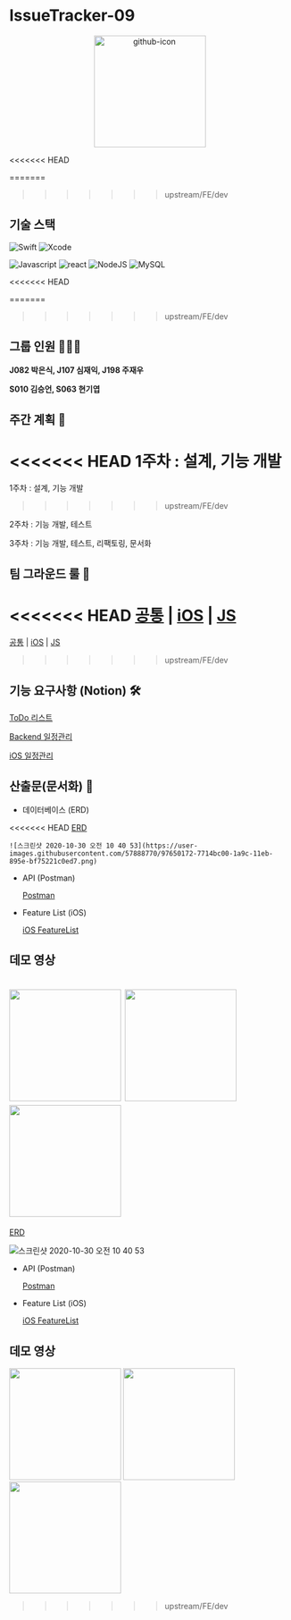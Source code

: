 # IssueTracker-09

<p align="center">
<img src="https://github.com/qkrdmstlr3/svg-icon-animation/blob/master/github-icon/github-icon.gif" alt="github-icon" width="200" height="200" />
</p>

<<<<<<< HEAD

=======
>>>>>>> upstream/FE/dev
## 기술 스택

![Swift](https://img.shields.io/badge/swift-v5.1-orange?logo=swift)
![Xcode](https://img.shields.io/badge/xcode-v12.1-blue?logo=xcode)

![Javascript](https://img.shields.io/badge/javascript-ES6+-yellow?logo=javascript)
![react](https://img.shields.io/badge/react-0.0-9cf?logo=react)
![NodeJS](https://img.shields.io/badge/node.js-v12.18.3-green?logo=node.js)
![MySQL](https://img.shields.io/badge/mysql-v5.7.32-blue?logo=mysql)

<<<<<<< HEAD

=======
>>>>>>> upstream/FE/dev
## 그룹 인원 🧑🏻‍💻

**J082 박은식, J107 심재익, J198 주재우**

**S010 김승언, S063 현기엽**

## 주간 계획 📒

<<<<<<< HEAD
1주차 : 설계, 기능 개발 
=======
1주차 : 설계, 기능 개발
>>>>>>> upstream/FE/dev

2주차 : 기능 개발, 테스트

3주차 : 기능 개발, 테스트, 리팩토링, 문서화

## 팀 그라운드 룰 🙆

<<<<<<< HEAD
[공통](https://github.com/boostcamp-2020/IssueTracker-09/wiki/(%ED%8C%80%EA%B7%B8%EB%9D%BC%EC%9A%B4%EB%93%9C%EB%A3%B0)---%EA%B3%B5%ED%86%B5)  | 
[iOS](https://github.com/boostcamp-2020/IssueTracker-09/wiki/(%ED%8C%80%EA%B7%B8%EB%9D%BC%EC%9A%B4%EB%93%9C%EB%A3%B0)---iOS)  | 
[JS](https://github.com/boostcamp-2020/IssueTracker-09/wiki/(%ED%8C%80%EA%B7%B8%EB%9D%BC%EC%9A%B4%EB%93%9C%EB%A3%B0)-%EC%9B%B9)
=======
[공통](<https://github.com/boostcamp-2020/IssueTracker-09/wiki/(%ED%8C%80%EA%B7%B8%EB%9D%BC%EC%9A%B4%EB%93%9C%EB%A3%B0)---%EA%B3%B5%ED%86%B5>) |
[iOS](<https://github.com/boostcamp-2020/IssueTracker-09/wiki/(%ED%8C%80%EA%B7%B8%EB%9D%BC%EC%9A%B4%EB%93%9C%EB%A3%B0)---iOS>) |
[JS](<https://github.com/boostcamp-2020/IssueTracker-09/wiki/(%ED%8C%80%EA%B7%B8%EB%9D%BC%EC%9A%B4%EB%93%9C%EB%A3%B0)-%EC%9B%B9>)
>>>>>>> upstream/FE/dev

## 기능 요구사항 (Notion) 🛠

[ToDo 리스트](https://www.notion.so/092aa8b7eeb94aa484405429d1d30441)

[Backend 일정관리](https://github.com/boostcamp-2020/IssueTracker-09/projects/2)

[iOS 일정관리](https://github.com/boostcamp-2020/IssueTracker-09/projects/1)

## 산출문(문서화) 📑

- 데이터베이스 (ERD)

<<<<<<< HEAD
    [ERD](https://www.erdcloud.com/d/zahixjNPz8acSNZAB)
    
    ![스크린샷 2020-10-30 오전 10 40 53](https://user-images.githubusercontent.com/57888770/97650172-7714bc00-1a9c-11eb-895e-bf75221c0ed7.png)
    
- API (Postman)

    [Postman](https://documenter.getpostman.com/view/12373515/TVYJ7dN1)

- Feature List (iOS)

    [iOS FeatureList](https://docs.google.com/spreadsheets/d/1c4khN9WnOH5Y188t8uiwruJ2TbhPEZDRNfFqx7ItewE/edit#gid=0)

## 데모 영상

<img src="https://user-images.githubusercontent.com/16751025/97651361-29e61980-1a9f-11eb-8d7b-83b04c0aaed3.gif" width=200px> <img src="https://user-images.githubusercontent.com/57888770/97651315-091dc400-1a9f-11eb-8375-0e5fbf4c901b.gif" width=200px> <img src="https://user-images.githubusercontent.com/57888770/97651319-0a4ef100-1a9f-11eb-99cd-b039ccd66c68.gif" width=200px> 
=======
  [ERD](https://www.erdcloud.com/d/zahixjNPz8acSNZAB)

  ![스크린샷 2020-10-30 오전 10 40 53](https://user-images.githubusercontent.com/57888770/97650172-7714bc00-1a9c-11eb-895e-bf75221c0ed7.png)

- API (Postman)

  [Postman](https://documenter.getpostman.com/view/12373515/TVYJ7dN1)

- Feature List (iOS)

  [iOS FeatureList](https://docs.google.com/spreadsheets/d/1c4khN9WnOH5Y188t8uiwruJ2TbhPEZDRNfFqx7ItewE/edit#gid=0)

## 데모 영상

<img src="https://user-images.githubusercontent.com/16751025/97651361-29e61980-1a9f-11eb-8d7b-83b04c0aaed3.gif" width=200px> <img src="https://user-images.githubusercontent.com/57888770/97651315-091dc400-1a9f-11eb-8375-0e5fbf4c901b.gif" width=200px> <img src="https://user-images.githubusercontent.com/57888770/97651319-0a4ef100-1a9f-11eb-99cd-b039ccd66c68.gif" width=200px>
>>>>>>> upstream/FE/dev
